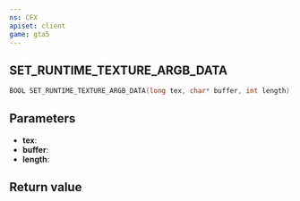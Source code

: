 ```yaml
---
ns: CFX
apiset: client
game: gta5
---
```

## SET_RUNTIME_TEXTURE_ARGB_DATA

```c
BOOL SET_RUNTIME_TEXTURE_ARGB_DATA(long tex, char* buffer, int length);
```


## Parameters
* **tex**: 
* **buffer**: 
* **length**: 

## Return value
